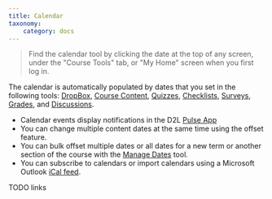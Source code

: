 ```yaml
---
title: Calendar
taxonomy:
    category: docs
---
```


> Find the calendar tool by clicking the date at the top of any screen, under the "Course Tools" tab, or "My Home" screen when you first log in.



The calendar is automatically populated by dates that you set in the following tools: [DropBox], [Course Content], [Quizzes], [Checklists], [Surveys], [Grades], and [Discussions].

* Calendar events display notifications in the D2L [Pulse App] 
* You can change multiple content dates at the same time using the offset feature.
* You can bulk offset multiple dates or all dates for a new term or another section of the course with the [Manage Dates] tool.
* You can subscribe to calendars or import calendars using a Microsoft Outlook [iCal feed].

TODO links

[Pulse App]: http:// "Pulse App"
[DropBox]: ../ "DropBox Tool"
[Course Content]: ../ "Course Content Tool"
[Quizzes]: ../ "Quizzes Tool"
[Grades]:  ../ "Grades Tool"
[Discussions]: ../ "Discussion Tool"
[Checklists]: ../ "Checklist Tool"
[Surveys]: ../ "Survey Tool"
[Manage Dates]: ../ "Manage Dates Tool"
[iCal feed]: https://support.office.com/en-gb/article/View-and-subscribe-to-Internet-Calendars-f6248506-e144-4508-b658-c838b6067597 "MS Office Support"